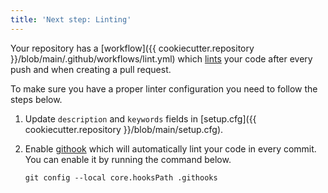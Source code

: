 ```yaml
---
title: 'Next step: Linting'
---
```


Your repository has a [workflow]({{ cookiecutter.repository }}/blob/main/.github/workflows/lint.yml) which [lints](https://en.wikipedia.org/wiki/Lint_(software)) your code after every push and when creating a pull request.

To make sure you have a proper linter configuration you need to follow the steps below.

1. Update `description` and `keywords` fields in [setup.cfg]({{ cookiecutter.repository }}/blob/main/setup.cfg).
1. Enable [githook](https://git-scm.com/docs/githooks) which will automatically lint your code in every commit. You can enable it by running the command below.

    ```shell
    git config --local core.hooksPath .githooks
    ```
